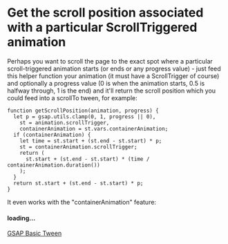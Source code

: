 # Get the scroll position associated with a particular ScrollTriggered animation

Perhaps you want to scroll the page to the exact spot where a particular scroll-triggered animation starts (or ends or any progress value) - just feed this helper function your animation (it must have a ScrollTrigger of course) and optionally a progress value (0 is when the animation starts, 0.5 is halfway through, 1 is the end) and it'll return the scroll position which you could feed into a scrollTo tween, for example:

```
function getScrollPosition(animation, progress) {
  let p = gsap.utils.clamp(0, 1, progress || 0),
    st = animation.scrollTrigger,
    containerAnimation = st.vars.containerAnimation;
  if (containerAnimation) {
    let time = st.start + (st.end - st.start) * p;
    st = containerAnimation.scrollTrigger;
    return (
      st.start + (st.end - st.start) * (time / containerAnimation.duration())
    );
  }
  return st.start + (st.end - st.start) * p;
}
```

It even works with the "containerAnimation" feature:

#### loading...

[GSAP Basic Tween](https://codepen.io/GreenSock/embed/xxPNyyO?default-tab=result\&theme-id=41164)

